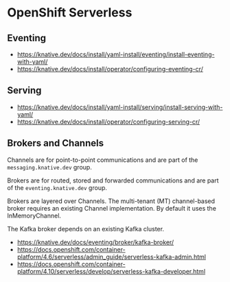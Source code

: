 # OpenShift Serverless

## Eventing

- https://knative.dev/docs/install/yaml-install/eventing/install-eventing-with-yaml/
- https://knative.dev/docs/install/operator/configuring-eventing-cr/

## Serving

- https://knative.dev/docs/install/yaml-install/serving/install-serving-with-yaml/
- https://knative.dev/docs/install/operator/configuring-serving-cr/

## Brokers and Channels

Channels are for point-to-point communications and are part of the `messaging.knative.dev` group.

Brokers are for routed, stored and forwarded communications and are part of the
`eventing.knative.dev` group.

Brokers are layered over Channels. The multi-tenant (MT) channel-based broker
requires an existing Channel implementation. By default it uses the
InMemoryChannel.

The Kafka broker depends on an existing Kafka cluster.

- https://knative.dev/docs/eventing/broker/kafka-broker/
- https://docs.openshift.com/container-platform/4.6/serverless/admin_guide/serverless-kafka-admin.html
- https://docs.openshift.com/container-platform/4.10/serverless/develop/serverless-kafka-developer.html
